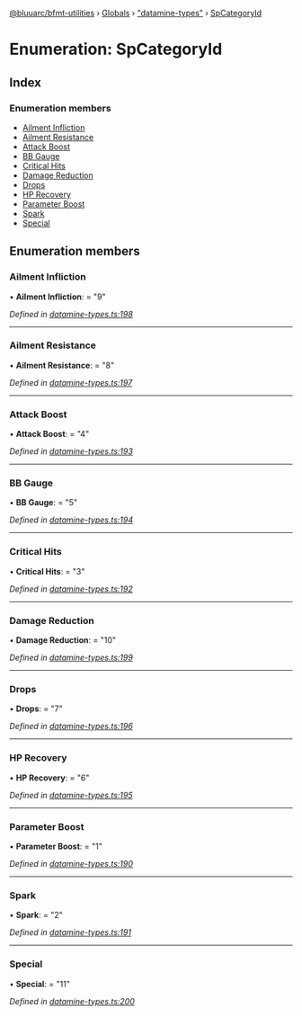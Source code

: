 [@bluuarc/bfmt-utilities](../README.md) › [Globals](../globals.md) › ["datamine-types"](../modules/_datamine_types_.md) › [SpCategoryId](_datamine_types_.spcategoryid.md)

# Enumeration: SpCategoryId

## Index

### Enumeration members

* [Ailment Infliction](_datamine_types_.spcategoryid.md#ailment-infliction)
* [Ailment Resistance](_datamine_types_.spcategoryid.md#ailment-resistance)
* [Attack Boost](_datamine_types_.spcategoryid.md#attack-boost)
* [BB Gauge](_datamine_types_.spcategoryid.md#bb-gauge)
* [Critical Hits](_datamine_types_.spcategoryid.md#critical-hits)
* [Damage Reduction](_datamine_types_.spcategoryid.md#damage-reduction)
* [Drops](_datamine_types_.spcategoryid.md#drops)
* [HP Recovery](_datamine_types_.spcategoryid.md#hp-recovery)
* [Parameter Boost](_datamine_types_.spcategoryid.md#parameter-boost)
* [Spark](_datamine_types_.spcategoryid.md#spark)
* [Special](_datamine_types_.spcategoryid.md#special)

## Enumeration members

###  Ailment Infliction

• **Ailment Infliction**: = "9"

*Defined in [datamine-types.ts:198](https://github.com/BluuArc/bfmt-utilities/blob/1f753a7/src/datamine-types.ts#L198)*

___

###  Ailment Resistance

• **Ailment Resistance**: = "8"

*Defined in [datamine-types.ts:197](https://github.com/BluuArc/bfmt-utilities/blob/1f753a7/src/datamine-types.ts#L197)*

___

###  Attack Boost

• **Attack Boost**: = "4"

*Defined in [datamine-types.ts:193](https://github.com/BluuArc/bfmt-utilities/blob/1f753a7/src/datamine-types.ts#L193)*

___

###  BB Gauge

• **BB Gauge**: = "5"

*Defined in [datamine-types.ts:194](https://github.com/BluuArc/bfmt-utilities/blob/1f753a7/src/datamine-types.ts#L194)*

___

###  Critical Hits

• **Critical Hits**: = "3"

*Defined in [datamine-types.ts:192](https://github.com/BluuArc/bfmt-utilities/blob/1f753a7/src/datamine-types.ts#L192)*

___

###  Damage Reduction

• **Damage Reduction**: = "10"

*Defined in [datamine-types.ts:199](https://github.com/BluuArc/bfmt-utilities/blob/1f753a7/src/datamine-types.ts#L199)*

___

###  Drops

• **Drops**: = "7"

*Defined in [datamine-types.ts:196](https://github.com/BluuArc/bfmt-utilities/blob/1f753a7/src/datamine-types.ts#L196)*

___

###  HP Recovery

• **HP Recovery**: = "6"

*Defined in [datamine-types.ts:195](https://github.com/BluuArc/bfmt-utilities/blob/1f753a7/src/datamine-types.ts#L195)*

___

###  Parameter Boost

• **Parameter Boost**: = "1"

*Defined in [datamine-types.ts:190](https://github.com/BluuArc/bfmt-utilities/blob/1f753a7/src/datamine-types.ts#L190)*

___

###  Spark

• **Spark**: = "2"

*Defined in [datamine-types.ts:191](https://github.com/BluuArc/bfmt-utilities/blob/1f753a7/src/datamine-types.ts#L191)*

___

###  Special

• **Special**: = "11"

*Defined in [datamine-types.ts:200](https://github.com/BluuArc/bfmt-utilities/blob/1f753a7/src/datamine-types.ts#L200)*
